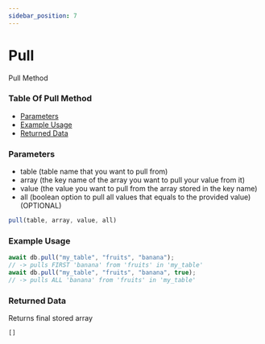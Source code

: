 ```yaml
---
sidebar_position: 7
---
```


# Pull

Pull Method

### Table Of Pull Method

- [Parameters](#parameters)
- [Example Usage](#example-usage)
- [Returned Data](#returned-data)

### Parameters
- table (table name that you want to pull from)
- array (the key name of the array you want to pull your value from it)
- value (the value you want to pull from the array stored in the key name)
- all (boolean option to pull all values that equals to the provided value) <span class="optional">(OPTIONAL)</span>
```js
pull(table, array, value, all)
```

### Example Usage
```js
await db.pull("my_table", "fruits", "banana");
// -> pulls FIRST 'banana' from 'fruits' in 'my_table'
await db.pull("my_table", "fruits", "banana", true);
// -> pulls ALL 'banana' from 'fruits' in 'my_table'
```

### Returned Data
Returns final stored array
```js
[]
```